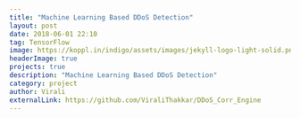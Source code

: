 ```yaml
---
title: "Machine Learning Based DDoS Detection"
layout: post
date: 2018-06-01 22:10
tag: TensorFlow
image: https://koppl.in/indigo/assets/images/jekyll-logo-light-solid.png
headerImage: true
projects: true
description: "Machine Learning Based DDoS Detection"
category: project
author: Virali
externalLink: https://github.com/ViraliThakkar/DDoS_Corr_Engine
---
```


